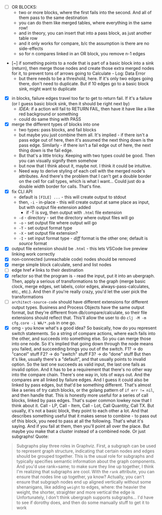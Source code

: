 - [ ] OR BLOCKS:
    - two or more blocks, where the first fails into the second. And all of them pass to the same destination
    - you can do them like merged tables, where everything in the same row!
    - and in theory, you can insert that into a pass block, as just another table row
    - and it only works for compare, b/c the assumption is there are no side-effects
    - so for n compares linked in an OR block, you remove n-1 edges
- [~] if something points to a node that is part of a basic block into a sink (return), then merge those nodes and create those extra merged nodes for it, to prevent tons of arrows going to Calculate - Log: Data Error
    - but there needs to be a threshold, here. If it's only two edges going there, don't need to duplicate. But if 10 edges go to a basic block sink, might want to duplicate
- [X] in blocks, failure edges travel too far to get to return fail. If it's a failure (or I guess basic block sink, then it should be right next by)
    - *IDEA*: if a action will fail to RETURN FAIL, then have it have like a like red background or something
    - could do same thing with PASS
- [X] merge the different types of blocks into one
    - two types: pass blocks, and fail blocks
    - but maybe you just combine them all. It's implied - if there isn't a pass edge out of here, then it's assumed the next thing down is the pass edge. Similarly - if there isn't a fail edge out of here, the next thing down is the fail edge.
    - But that's a little tricky. Keeping with two types could be good. Then you can visually signify them somehow
    - but now that I think about it, maybe not. I think it could be intuitive.
    - Need way to derive styling of each cell with the merged node's attributes. And there's the problem that I can't get a double border on the cell for call types, which is what I want... Could just do a double width border for calls. That's fine.
- [X] fix CLI API
    - default is `[FILE] ...` - this will create output to stdout
    - then, `-i` - in-place - this will create output at same place as input, but with output file extension added
        - if -T is svg, then output with `.html` file extension
    - `-d` - directory - set the directory where output files will go
    - `-o` - set output file where output will go
    - `-T` - set output format type
    - `-X` - set output file extension?
    - `-I` - set input format type - *diff* format is the other one; default is *source* format
- [X] output file extension should be `.html` - this lets VSCode live preview linking work correctly
- [X] non-connected (unreachable code) nodes should be removed
- [X] merge simple block calculate, send and list nodes
- [ ] edge href `#` links to their destination
- [X] refactor so that the program is - read the input, put it into an ubergraph. Then, apply a serious of transformations to the graph (merge basic clock, merge edges, set labels, color edges, always-pass-calculates, etc., etc.). And then if you're really crazy, you'd let the user pick the transformations
- [ ] `architect-source-code` should have different extensions for different output types. Business and Process Objects have the same output format, but they're different from db/compare/calculate, so their file extensions should reflect that. This'll allow the user to do `clj -M -m cfg.core -i WA/*.pob` in one go.
- [X] omg - you know what's a good idea? So basically, how do you represent switch statements. So a string of compare actions, where each fails into the other, and succeeds into something else. So you can merge those into one node. So it's implied that going down through the node means you failed, and succeeding brings you out of the switch.
F1? -> do "cancel" stuff
F2? -> do "switch" stuff
F3? -> do "done" stuff
 But then it's like, usually there's a "default", and that usually points to invalid option. So the last one succeeds as valid input, the last one fails as invalid option. And it has to be a requirement that there's no other way into the compare chain. There's one way in, lots of ways out. And the compares are all linked by failure edges. And I guess it could also be linked by pass edges, but that'd be something different. That's almost like a series of try catch blocks, or the golang pattern of `if err != nil`, and then handle that. This is honestly more useful for a series of call blocks, linked by pass edges. That's super common lowkey now that I think about it. Call - LP, Call - Item, Call - Lot, Call Quantity, Call TX. But usually, it's not a basic block, they point to each other a lot. And that describes something useful that it makes sense to combine - to pass out of this block, you need to pass at all the following. That's what it's saying. And if you fail at them, then you'll point all over the place. But maybe you make that a cluster instead of a combined node. Or just subgraphs! Quote:
 > Subgraphs play three roles in Graphviz. First, a subgraph can be used to represent graph structure, indicating that certain nodes and edges should be grouped together. This is the usual role for subgraphs and typically specifies semantic information about the graph components.
And you'd use rank=same; to make sure they line up together, I think
I'm realizing that subgraphs are cool. With the `rank` attribute, you can ensure that nodes line up together, ya know? Actually, you can't ensure that subgraph nodes end up aligned vertically without some shenanigans, like adding `weight` to edges, where:
> the heavier the weight, the shorter, straighter and more vertical the edge is
Unfortunately, I don't think ubergraph supports subgraphs... I'd have to see if dorothy does, and then do some manually stuff to get it to work
